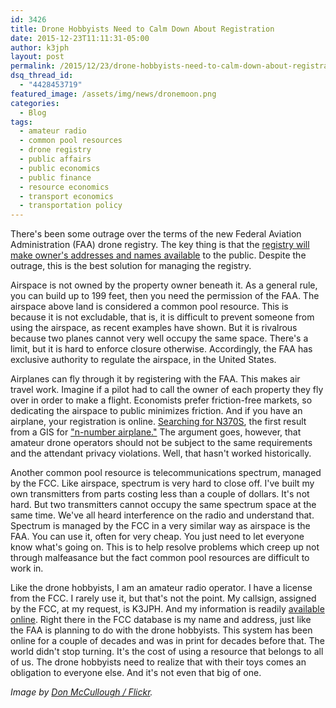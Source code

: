 ```yaml
---
id: 3426
title: Drone Hobbyists Need to Calm Down About Registration
date: 2015-12-23T11:11:31-05:00
author: k3jph
layout: post
permalink: /2015/12/23/drone-hobbyists-need-to-calm-down-about-registration/
dsq_thread_id:
  - "4428453719"
featured_image: /assets/img/news/dronemoon.png
categories:
  - Blog
tags:
  - amateur radio
  - common pool resources
  - drone registry
  - public affairs
  - public economics
  - public finance
  - resource economics
  - transport economics
  - transportation policy
---
```

There's been some outrage over the terms of the new Federal Aviation Administration (FAA) drone registry.  The key thing is that the [registry will make owner's addresses and names available](http://www.forbes.com/sites/johngoglia/2015/12/18/faa-finally-admits-names-and-home-addresses-in-drone-registry-will-be-publicly-available) to the public.  Despite the outrage, this is the best solution for managing the registry.

Airspace is not owned by the property owner beneath it.  As a general rule, you can build up to 199 feet, then you need the permission of the FAA.  The airspace above land is considered a common pool resource.  This is because it is not excludable, that is, it is difficult to prevent someone from using the airspace, as recent examples have shown.  But it is rivalrous because two planes cannot very well occupy the same space.  There's a limit, but it is hard to enforce closure otherwise.  Accordingly, the FAA has exclusive authority to regulate the airspace, in the United States.  

Airplanes can fly through it by registering with the FAA.  This makes air travel work.  Imagine if a pilot had to call the owner of each property they fly over in order to make a flight.  Economists prefer friction-free markets, so dedicating the airspace to public minimizes friction.  And if you have an airplane, your registration is online.  [Searching for N370S](http://registry.faa.gov/aircraftinquiry/NNum_Results.aspx?NNumbertxt=N370S), the first result from a GIS for ["n-number airplane."](https://www.google.com/search?q=n-number+example&source=lnms&tbm=isch&sa=X&ved=0ahUKEwiDuODe4u_JAhVFOz4KHfxiDZYQ_AUIBygB&biw=1440&bih=784#tbm=isch&q=n-number+airplane)  The argument goes, however, that amateur drone operators should not be subject to the same requirements and the attendant privacy violations.  Well, that hasn't worked historically.

Another common pool resource is telecommunications spectrum, managed by the FCC.  Like airspace, spectrum is very hard to close off.  I've built my own transmitters from parts costing less than a couple of dollars.  It's not hard.  But two transmitters cannot occupy the same spectrum space at the same time.  We've all heard interference on the radio and understand that.  Spectrum is managed by the FCC in a very similar way as airspace is the FAA.  You can use it, often for very cheap.  You just need to let everyone know what's going on.  This is to help resolve problems which creep up not through malfeasance but the fact common pool resources are difficult to work in.

Like the drone hobbyists, I am an amateur radio operator.  I have a license from the FCC.  I rarely use it, but that's not the point.  My callsign, assigned by the FCC, at my request, is K3JPH.  And my information is readily [available online](http://wireless2.fcc.gov/UlsApp/UlsSearch/license.jsp?licKey=3503446).   Right there in the FCC database is my name and address, just like the FAA is planning to do with the drone hobbyists.  This system has been online for a couple of decades and was in print for decades before that.  The world didn't stop turning.  It's the cost of using a resource that belongs to all of us.  The drone hobbyists need to realize that with their toys comes an obligation to everyone else.  And it's not even that big of one. 

_Image by [Don McCullough / Flickr](https://www.flickr.com/photos/69214385@N04/8725078749/)._
